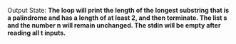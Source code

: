 Output State: **The loop will print the length of the longest substring that is a palindrome and has a length of at least 2, and then terminate. The list s and the number n will remain unchanged. The stdin will be empty after reading all t inputs.**